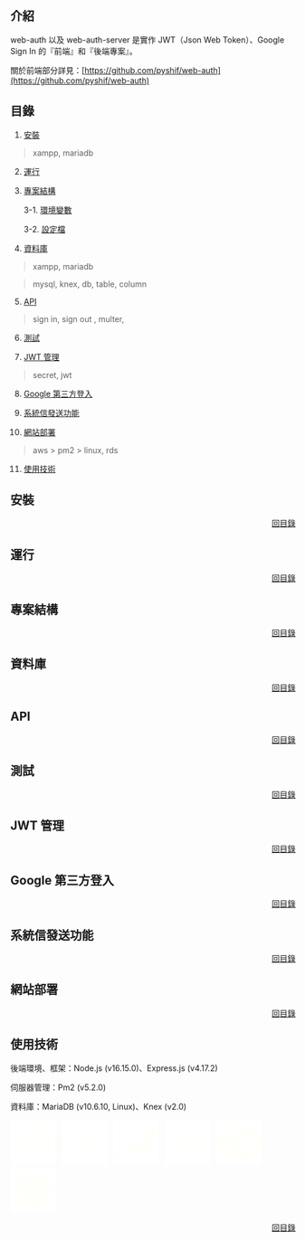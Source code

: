 ## 介紹

web-auth 以及 web-auth-server 是實作 JWT（Json Web Token）、Google Sign In 的『前端』和『後端專案』。

關於前端部分詳見：[https://github.com/pyshif/web-auth](https://github.com/pyshif/web-auth)

## 目錄

1. [安裝](#安裝)

> xampp, mariadb

2. [運行](#運行)

3. [專案結構](#專案結構)

    3-1. [環境變數](#環境變數)

    3-2. [設定檔](#設定檔)

4. [資料庫](#資料庫)

> xampp, mariadb

> mysql, knex, db, table, column

5. [API](#api)

> sign in, sign out , multer, 

6. [測試](#測試)

7. [JWT 管理](#jwt-管理)

> secret, jwt

8. [Google 第三方登入](#google-第三方登入)

9. [系統信發送功能](#系統信發送功能)

10. [網站部署](#網站部署)

> aws > pm2 > linux, rds

11. [使用技術](#使用技術)

## 安裝

<p align="right">
    <a href="#目錄">回目錄</a>
</p>

## 運行

<p align="right">
    <a href="#目錄">回目錄</a>
</p>

## 專案結構

<p align="right">
    <a href="#目錄">回目錄</a>
</p>

## 資料庫

<p align="right">
    <a href="#目錄">回目錄</a>
</p>

## API

<p align="right">
    <a href="#目錄">回目錄</a>
</p>

## 測試

<p align="right">
    <a href="#目錄">回目錄</a>
</p>

## JWT 管理

<p align="right">
    <a href="#目錄">回目錄</a>
</p>

## Google 第三方登入

<p align="right">
    <a href="#目錄">回目錄</a>
</p>

## 系統信發送功能

<p align="right">
    <a href="#目錄">回目錄</a>
</p>

## 網站部署

<p align="right">
    <a href="#目錄">回目錄</a>
</p>

## 使用技術

後端環境、框架：Node.js (v16.15.0)、Express.js (v4.17.2)

伺服器管理：Pm2 (v5.2.0)

資料庫：MariaDB (v10.6.10, Linux)、Knex (v2.0)

[![node-js](readme/node-js.svg)](https://nodejs.org/en/)&ensp;
[![express-js](readme/express-js.svg)](https://expressjs.com)&ensp;
[![mariadb](readme/mariadb.svg)](https://mariadb.org)&ensp;
[![aws](readme/aws.svg)](https://aws.amazon.com)&ensp;
[![pm2](readme/pm2.svg)](https://pm2.keymetrics.io)&ensp;
[![knex](readme/knex-js.svg)](https://knexjs.org)&ensp;

<p align="right">
    <a href="#目錄">回目錄</a>
</p>